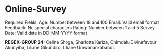 # Online-Survey
Required Fields:
Age: Number between 18 and 100
Email: Valid email format
Feedback: No special characters
Rating: Number between 1 and 5
Survey Date: Valid date in DD-MM-YYYY format

**REGEX-GROUP 24:**
Celine Shoga,
Sharlotte Kariza,
Chimdalu Divinefavour Akunyiba,
Liliane Gikundiro,
Liliane Umwanankabandi.
